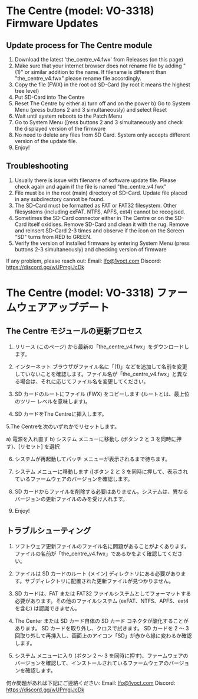 # The Centre (model: VO-3318) Firmware Updates

## Update process for The Centre module

1. Download the latest 'the_centre_v4.fwx' from Releases (on this page)
2. Make sure that your internet browser does not rename file by adding "(1)" or similar addition to the name. If filename is different than "the_centre_v4.fwx" please rename file accordingly.
3. Copy the file (FWX) in the root od SD-Card (by root it means the highest tree level)
4. Put SD-Card into The Centre
5. Reset The Centre by either
  a) turn off and on the power
  b) Go to System Menu (press buttons 2 and 3 simultaneously) and select Reset
6. Wait until system reboots to the Patch Menu
7. Go to System Menu ([ress buttons 2 and 3 simultaneously and check the displayed version of the firmware
8. No need to delete any files from SD Card. System only accepts different version of the update file.
9. Enjoy!

## Troubleshooting

1. Usually there is issue with filename of software update file. Please check again and again if the file is named "the_centre_v4.fwx"
2. File must be in the root (main) directory of SD-Card. Update file placed in any subdirectory cannot be found.
3. The SD-Card must be formatted as FAT or FAT32 filesystem. Other filesystems (including exFAT. NTFS, APFS, ext4) cannot be recogised.
4. Sometimes the SD-Card connector either in The Centre or on the SD-Card itself oxidises. Remove SD-Card and clean it with the rug. Remove and reinsert SD-Card 2-3 times and observe if the icon on the Screen "SD" turns from RED to GREEN.
5. Verify the version of installed firmware by entering System Menu (press buttons 2-3 simultaneously) and checking version of firmware

If any problem, please reach out: 
Email:     lfo@1voct.com 
Discord:   https://discord.gg/wUPmgjJcDk


# The Centre (model: VO-3318) ファームウェアアップデート

## The Centre モジュールの更新プロセス

1. リリース (このページ) から最新の「the_centre_v4.fwx」をダウンロードします。

2. インターネット ブラウザがファイル名に「(1)」などを追加して名前を変更していないことを確認します。ファイル名が「the_centre_v4.fwx」と異なる場合は、それに応じてファイル名を変更してください。 

3. SD カードのルートにファイル (FWX) をコピーします (ルートとは、最上位のツリー レベルを意味します)。 

4. SD カードをThe Centreに挿入します。 

5.The Centreを次のいずれかでリセットします。

a) 電源を入れ直す
b) システム メニューに移動し (ボタン 2 と 3 を同時に押す)、[リセット] を選択

6. システムが再起動してパッチ メニューが表示されるまで待ちます。 

7. システム メニューに移動します ([ボタン 2 と 3 を同時に押して、表示されているファームウェアのバージョンを確認します。 

8. SD カードからファイルを削除する必要はありません。システムは、異なるバージョンの更新ファイルのみを受け入れます。 

9. Enjoy!

## トラブルシューティング

1. ソフトウェア更新ファイルのファイル名に問題があることがよくあります。ファイルの名前が「the_centre_v4.fwx」であるかをよく確認してください。 

2. ファイルは SD カードのルート (メイン) ディレクトリにある必要があります。サブディレクトリに配置された更新ファイルが見つかりません。 

3. SD カードは、FAT または FAT32 ファイルシステムとしてフォーマットする必要があります。その他のファイルシステム (exFAT、NTFS、APFS、ext4 を含む) は認識できません。

4. The Center または SD カード自体の SD カード コネクタが酸化することがあります。 SD カードを取り外し、クロスで拭きます。 SD カードを 2 ～ 3 回取り外して再挿入し、画面上のアイコン「SD」が赤から緑に変わるか確認します。 

5. システム メニューに入り (ボタン 2 ～ 3 を同時に押す)、ファームウェアのバージョンを確認して、インストールされているファームウェアのバージョンを確認します。

何か問題があれば下記にご連絡ください: 
Email:     lfo@1voct.com 
Discord:   https://discord.gg/wUPmgjJcDk
